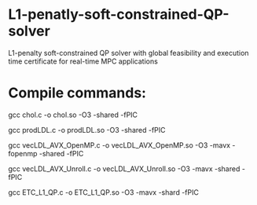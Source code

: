# L1-penatly-soft-constrained-QP-solver
L1-penalty soft-constrained QP solver with global feasibility and execution time certificate for real-time MPC applications

# Compile commands:
gcc chol.c -o chol.so -O3 -shared -fPIC

gcc prodLDL.c -o prodLDL.so -O3 -shared -fPIC

gcc vecLDL_AVX_OpenMP.c -o vecLDL_AVX_OpenMP.so -O3 -mavx -fopenmp -shared -fPIC

gcc vecLDL_AVX_Unroll.c -o vecLDL_AVX_Unroll.so -O3 -mavx -shared -fPIC

gcc ETC_L1_QP.c -o ETC_L1_QP.so -O3 -mavx -shard -fPIC

